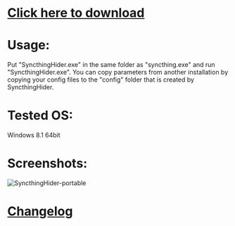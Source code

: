 # <a href="https://github.com/cryptogeek/SyncthingHider-portable/raw/master/SyncthingHider.exe" >Click here to download</a>

# Usage:
Put "SyncthingHider.exe" in the same folder as "syncthing.exe" and run "SyncthingHider.exe".
You can copy parameters from another installation by copying your config files to the "config" folder that is created by SyncthingHider.

# Tested OS: 
Windows 8.1 64bit

# Screenshots:
![SyncthingHider-portable](https://raw.githubusercontent.com/cryptogeek/SyncthingHider-portable/master/screenshot%20notification%20area.png)

# <a href="https://raw.githubusercontent.com/cryptogeek/SyncthingHider-portable/master/changelog.txt" target="_blank">Changelog</a>